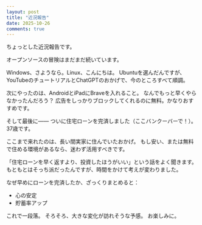 ```yaml
---
layout: post
title: "近況報告"
date: 2025-10-26
comments: true
---
```


ちょっとした近況報告です。

オープンソースの冒険はまだまだ続いています。

Windows、さようなら。Linux、こんにちは。
Ubuntuを選んだんですが、YouTubeのチュートリアルとChatGPTのおかげで、今のところすべて順調。

次にやったのは、AndroidとiPadにBraveを入れること。
なんでもっと早くやらなかったんだろう？
広告をしっかりブロックしてくれるのに無料。かなりおすすめです。

そして最後に——
ついに住宅ローンを完済しました（ここバンクーバーで！）。
37歳です。

ここまで来れたのは、長い間実家に住んでいたおかげ。
もし安い、または無料で住める環境があるなら、迷わず活用すべきです。

「住宅ローンを早く返すより、投資したほうがいい」という話をよく聞きます。
もともとはそっち派だったんですが、時間をかけて考えが変わりました。

なぜ早めにローンを完済したか、ざっくりまとめると：

<ul> 
<li>心の安定</li> 
<li>貯蓄率アップ</li> 
</ul>

これで一段落。
そろそろ、大きな変化が訪れそうな予感。
お楽しみに。
